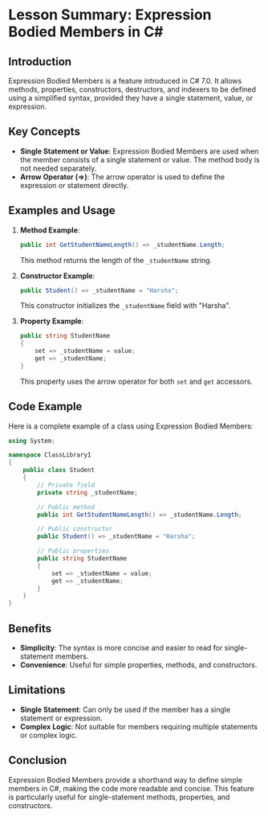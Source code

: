 
# Lesson Summary: Expression Bodied Members in C#

## Introduction
Expression Bodied Members is a feature introduced in C# 7.0. It allows methods, properties, constructors, destructors, and indexers to be defined using a simplified syntax, provided they have a single statement, value, or expression.

## Key Concepts
- **Single Statement or Value**: Expression Bodied Members are used when the member consists of a single statement or value. The method body is not needed separately.
- **Arrow Operator (=>)**: The arrow operator is used to define the expression or statement directly.

## Examples and Usage
1. **Method Example**:
    ```csharp
    public int GetStudentNameLength() => _studentName.Length;
    ```
    This method returns the length of the `_studentName` string.

2. **Constructor Example**:
    ```csharp
    public Student() => _studentName = "Harsha";
    ```
    This constructor initializes the `_studentName` field with "Harsha".

3. **Property Example**:
    ```csharp
    public string StudentName
    {
        set => _studentName = value;
        get => _studentName;
    }
    ```
    This property uses the arrow operator for both `set` and `get` accessors.

## Code Example
Here is a complete example of a class using Expression Bodied Members:

```csharp
using System;

namespace ClassLibrary1
{
    public class Student
    {
        // Private field
        private string _studentName;

        // Public method
        public int GetStudentNameLength() => _studentName.Length;

        // Public constructor
        public Student() => _studentName = "Harsha";

        // Public properties
        public string StudentName
        {
            set => _studentName = value;
            get => _studentName;
        }
    }
}
```
## Benefits
- **Simplicity**: The syntax is more concise and easier to read for single-statement members.
- **Convenience**: Useful for simple properties, methods, and constructors.

## Limitations
- **Single Statement**: Can only be used if the member has a single statement or expression.
- **Complex Logic**: Not suitable for members requiring multiple statements or complex logic.

## Conclusion
Expression Bodied Members provide a shorthand way to define simple members in C#, making the code more readable and concise. This feature is particularly useful for single-statement methods, properties, and constructors.

